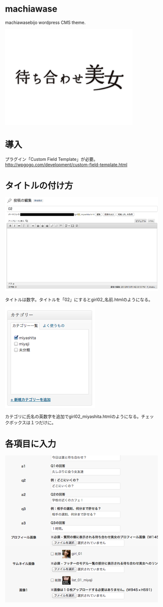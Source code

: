 machiawase
==========

machiawasebijo wordpress CMS theme.

![Alt text](https://github.com/GATAKAWAKACHICO/machiawase/blob/master/screenshot.png?raw=true)

導入
==========
プラグイン「Custom Field Template」が必要。  
<http://wpgogo.com/development/custom-field-template.html>

タイトルの付け方
==========

![Alt text](https://github.com/GATAKAWAKACHICO/machiawase/blob/master/screenshot2.png?raw=true)

タイトルは数字。タイトルを「02」にするとgirl02_名前.htmlのようになる。

![Alt text](https://github.com/GATAKAWAKACHICO/machiawase/blob/master/screenshot3.png?raw=true)

カテゴリに氏名の英数字を追加でgirl02_miyashita.htmlのようになる。チェックボックスは１つだけに。

各項目に入力
==========
![Alt text](https://github.com/GATAKAWAKACHICO/machiawase/blob/master/screenshot4.png?raw=true)
